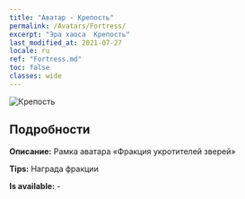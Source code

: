 ```yaml
---
title: "Аватар - Крепость"
permalink: /Avatars/Fortress/
excerpt: "Эра хаоса  Крепость"
last_modified_at: 2021-07-27
locale: ru
ref: "Fortress.md"
toc: false
classes: wide
---
```

 ![Крепость](/images/a/avatarFrame_46.png)

## Подробности

 **Описание:** Рамка аватара «Фракция укротителей зверей» 

 **Tips:** Награда фракции 

 **Is available:**  - 

